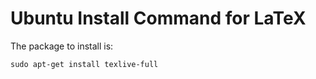 # Ubuntu Install Command for LaTeX

The package to install is: 

```
sudo apt-get install texlive-full
```
